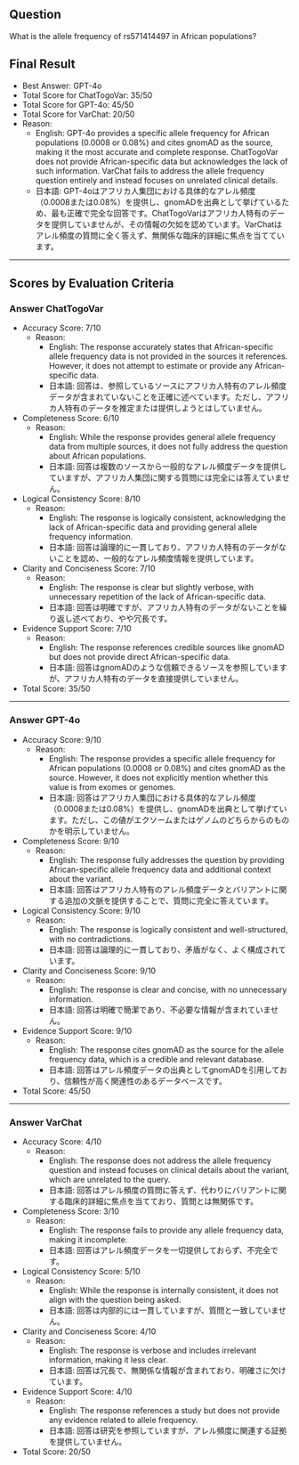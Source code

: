 ## Question

What is the allele frequency of rs571414497 in African populations?

## Final Result

- Best Answer: GPT-4o
- Total Score for ChatTogoVar: 35/50
- Total Score for GPT-4o: 45/50
- Total Score for VarChat: 20/50
- Reason:
  - English: GPT-4o provides a specific allele frequency for African populations (0.0008 or 0.08%) and cites gnomAD as the source, making it the most accurate and complete response. ChatTogoVar does not provide African-specific data but acknowledges the lack of such information. VarChat fails to address the allele frequency question entirely and instead focuses on unrelated clinical details.
  - 日本語: GPT-4oはアフリカ人集団における具体的なアレル頻度（0.0008または0.08%）を提供し、gnomADを出典として挙げているため、最も正確で完全な回答です。ChatTogoVarはアフリカ人特有のデータを提供していませんが、その情報の欠如を認めています。VarChatはアレル頻度の質問に全く答えず、無関係な臨床的詳細に焦点を当てています。

---

## Scores by Evaluation Criteria

### Answer ChatTogoVar
- Accuracy Score: 7/10
  - Reason: 
    - English: The response accurately states that African-specific allele frequency data is not provided in the sources it references. However, it does not attempt to estimate or provide any African-specific data.
    - 日本語: 回答は、参照しているソースにアフリカ人特有のアレル頻度データが含まれていないことを正確に述べています。ただし、アフリカ人特有のデータを推定または提供しようとはしていません。
- Completeness Score: 6/10
  - Reason: 
    - English: While the response provides general allele frequency data from multiple sources, it does not fully address the question about African populations.
    - 日本語: 回答は複数のソースから一般的なアレル頻度データを提供していますが、アフリカ人集団に関する質問には完全には答えていません。
- Logical Consistency Score: 8/10
  - Reason: 
    - English: The response is logically consistent, acknowledging the lack of African-specific data and providing general allele frequency information.
    - 日本語: 回答は論理的に一貫しており、アフリカ人特有のデータがないことを認め、一般的なアレル頻度情報を提供しています。
- Clarity and Conciseness Score: 7/10
  - Reason: 
    - English: The response is clear but slightly verbose, with unnecessary repetition of the lack of African-specific data.
    - 日本語: 回答は明確ですが、アフリカ人特有のデータがないことを繰り返し述べており、やや冗長です。
- Evidence Support Score: 7/10
  - Reason: 
    - English: The response references credible sources like gnomAD but does not provide direct African-specific data.
    - 日本語: 回答はgnomADのような信頼できるソースを参照していますが、アフリカ人特有のデータを直接提供していません。
- Total Score: 35/50

---

### Answer GPT-4o
- Accuracy Score: 9/10
  - Reason: 
    - English: The response provides a specific allele frequency for African populations (0.0008 or 0.08%) and cites gnomAD as the source. However, it does not explicitly mention whether this value is from exomes or genomes.
    - 日本語: 回答はアフリカ人集団における具体的なアレル頻度（0.0008または0.08%）を提供し、gnomADを出典として挙げています。ただし、この値がエクソームまたはゲノムのどちらからのものかを明示していません。
- Completeness Score: 9/10
  - Reason: 
    - English: The response fully addresses the question by providing African-specific allele frequency data and additional context about the variant.
    - 日本語: 回答はアフリカ人特有のアレル頻度データとバリアントに関する追加の文脈を提供することで、質問に完全に答えています。
- Logical Consistency Score: 9/10
  - Reason: 
    - English: The response is logically consistent and well-structured, with no contradictions.
    - 日本語: 回答は論理的に一貫しており、矛盾がなく、よく構成されています。
- Clarity and Conciseness Score: 9/10
  - Reason: 
    - English: The response is clear and concise, with no unnecessary information.
    - 日本語: 回答は明確で簡潔であり、不必要な情報が含まれていません。
- Evidence Support Score: 9/10
  - Reason: 
    - English: The response cites gnomAD as the source for the allele frequency data, which is a credible and relevant database.
    - 日本語: 回答はアレル頻度データの出典としてgnomADを引用しており、信頼性が高く関連性のあるデータベースです。
- Total Score: 45/50

---

### Answer VarChat
- Accuracy Score: 4/10
  - Reason: 
    - English: The response does not address the allele frequency question and instead focuses on clinical details about the variant, which are unrelated to the query.
    - 日本語: 回答はアレル頻度の質問に答えず、代わりにバリアントに関する臨床的詳細に焦点を当てており、質問とは無関係です。
- Completeness Score: 3/10
  - Reason: 
    - English: The response fails to provide any allele frequency data, making it incomplete.
    - 日本語: 回答はアレル頻度データを一切提供しておらず、不完全です。
- Logical Consistency Score: 5/10
  - Reason: 
    - English: While the response is internally consistent, it does not align with the question being asked.
    - 日本語: 回答は内部的には一貫していますが、質問と一致していません。
- Clarity and Conciseness Score: 4/10
  - Reason: 
    - English: The response is verbose and includes irrelevant information, making it less clear.
    - 日本語: 回答は冗長で、無関係な情報が含まれており、明確さに欠けています。
- Evidence Support Score: 4/10
  - Reason: 
    - English: The response references a study but does not provide any evidence related to allele frequency.
    - 日本語: 回答は研究を参照していますが、アレル頻度に関連する証拠を提供していません。
- Total Score: 20/50